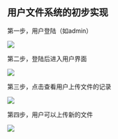 ## 用户文件系统的初步实现

第一步，用户登陆（如admin）

![](http://i.imgur.com/ZnmrcMQ.png)

第二步，登陆后进入用户界面

![](http://i.imgur.com/RIQGdCd.png)

第三步，点击查看用户上传文件的记录

![](http://i.imgur.com/KuHZbYn.png)

第四步，用户可以上传新的文件

![](http://i.imgur.com/F7RdBCN.png)